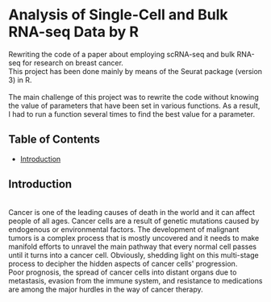 # Analysis of Single-Cell and Bulk RNA-seq Data by R
Rewriting the code of a paper about employing scRNA-seq and bulk RNA-seq for research on breast cancer. 
<br> This project has been done mainly by means of the Seurat package (version 3) in R.</br>
<br> The main challenge of this project was to rewrite the code without knowing the value of parameters that have been set in various functions. As a result, I had to run a function several times to find the best value for a parameter.
## Table of Contents
- [Introduction](#introduction)

## Introduction
<br> Cancer is one of the leading causes of death in the world and it can affect people of all ages. Cancer cells are a result of genetic mutations caused by endogenous or environmental factors. The development of malignant tumors is a complex process that is mostly uncovered and it needs to make manifold efforts to unravel the main pathway that every normal cell passes until it turns into a cancer cell. Obviously, shedding light on this multi-stage process to decipher the hidden aspects of cancer cells' progression.
<br> Poor prognosis, the spread of cancer cells into distant organs due to metastasis, evasion from the immune system, and resistance to medications are among the major hurdles in the way of cancer therapy. 
